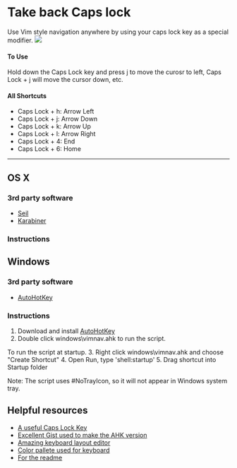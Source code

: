 # Take back Caps lock
Use Vim style navigation anywhere by using your caps lock key as a special modifier.
![](http://i.imgur.com/b95TNcw.jpg)

#### To Use
Hold down the Caps Lock key and press j to move the curosr to left, Caps Lock + j will move the cursor down, etc.

#### All Shortcuts
- Caps Lock + h: Arrow Left
- Caps Lock + j: Arrow Down
- Caps Lock + k: Arrow Up
- Caps Lock + l: Arrow Right
- Caps Lock + 4: End
- Caps Lock + 6: Home
----------
## OS X
### 3rd party software
- [Seil](https://pqrs.org/osx/karabiner/seil.html.en)
- [Karabiner](https://pqrs.org/osx/karabiner/index.html.en)

### Instructions

## Windows
### 3rd party software
 - [AutoHotKey](https://www.autohotkey.com)
 
 ### Instructions 
 1. Download and install [AutoHotKey](https://www.autohotkey.com)
 2. Double click windows\vimnav.ahk to run the script.

To run the script at startup. 
 3. Right click windows\vimnav.ahk and choose "Create Shortcut"
 4. Open Run, type 'shell:startup'
 5. Drag shortcut into Startup folder
 
Note: The script uses #NoTrayIcon, so it will not appear in Windows system tray.

## Helpful resources
- [A useful Caps Lock Key](http://brettterpstra.com/2012/12/08/a-useful-caps-lock-key/)
- [Excellent Gist used to make the AHK version](https://gist.github.com/Danik/5808330)
- [Amazing keyboard layout editor](http://www.keyboard-layout-editor.com)
- [Color pallete used for keyboard](]http://www.colourlovers.com/palette/3943575/dark_blues)
- [For the readme](http://dillinger.io)

